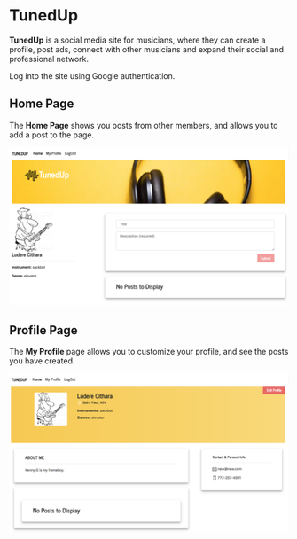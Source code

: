 # **TunedUp**

**TunedUp** is a social media site for musicians, where they can create a profile, post ads, connect with other musicians and expand their social and professional network.

Log into the site using Google authentication.

## Home Page
The **Home Page** shows you posts from other members, and allows you to add a post to the page.

![Home Page](/screenshots/HomePage.png)

## Profile Page
The **My Profile** page allows you to customize your profile, and see the posts you have created.

![Profile Page](/screenshots/ProfilePage.png)
